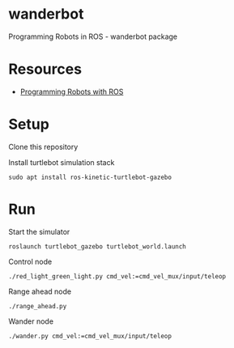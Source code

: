 # wanderbot
Programming Robots in ROS - wanderbot package
# Resources
* [Programming Robots with ROS](http://marte.aslab.upm.es/redmine/files/dmsf/p_drone-testbed/170324115730_268_Quigley_-_Programming_Robots_with_ROS.pdf)

# Setup
Clone this repository

Install turtlebot simulation stack
```
sudo apt install ros-kinetic-turtlebot-gazebo 
```
# Run
Start the simulator
```
roslaunch turtlebot_gazebo turtlebot_world.launch
```
Control node
```
./red_light_green_light.py cmd_vel:=cmd_vel_mux/input/teleop
```
Range ahead node
```
./range_ahead.py
```
Wander node
```
./wander.py cmd_vel:=cmd_vel_mux/input/teleop
```
